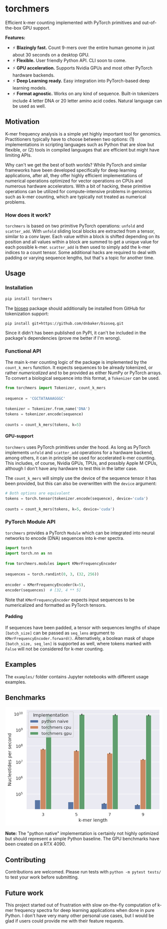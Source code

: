 torchmers
=========

Efficient k-mer counting implemented with PyTorch primitives and out-of-the-box GPU support.

**Features:**

* ⚡ **Blazingly fast.** Count 9-mers over the entire human genome in just about 30 seconds on a desktop GPU.
* ⚡ **Flexible.** User friendly Python API. CLI soon to come.
* ⚡ **GPU acceleration.** Supports Nvidia GPUs and most other PyTorch hardware backends.
* ⚡ **Deep Learning ready.** Easy integration into PyTorch-based deep learning models.
* ⚡ **Format agnostic.** Works on any kind of sequence. Built-in tokenizers include 4 letter DNA or 20 letter amino acid codes. Natural language can be used as well.


Motivation
----------

K-mer frequency analysis is a simple yet highly important tool for genomics. Practitioners typically have to choose between two options: (1) implementations in scripting languages such as Python that are slow but flexible, or (2) tools in compiled languages that are efficient but might have limiting APIs.

Why can't we get the best of both worlds? While PyTorch and similar frameworks have been developed specifically for deep learning applications, after all, they offer highly efficient implementations of numerical operations optimized for vector operations on CPUs and numerous hardware accelerators. With a bit of hacking, these primitive operations can be utilized for compute-intensive problems in genomics such as k-mer counting, which are typically not treated as numerical problems.

### How does it work?

`torchmers` is based on two primitive PyTorch operations: `unfold` and `scatter_add`. With `unfold` sliding local blocks are extracted from a tensor, similar to a conv layer. Each value within a block is shifted depending on its position and all values within a block are summed to get a unique value for each possible k-mer. `scatter_add` is then used to simply add the k-mer indices to a count tensor. Some additional hacks are required to deal with padding or varying sequence lengths, but that's a topic for another time.

Usage
-----

### Installation

```bash
pip install torchmers
```

The [bioseq](https://github.com/dnbaker/bioseq.git) package should additionally be installed from GitHub for tokenization support:

```bash
pip install git+https://github.com/dnbaker/bioseq.git
```

Since it didn't has been published on PyPI, it can't be included in the package's dependencies (prove me better if I'm wrong).

### Functional API

The main k-mer counting logic of the package is implemented by the `count_k_mers` function. It expects sequences to be already tokenized, or rather _numericalized_ and to be provided as either NumPy or PyTorch arrays. To convert a biological sequence into this format, a `Tokenizer` can be used.

```python
from torchmers import Tokenizer, count_k_mers

sequence = 'CGCTATAAAAGGGC'

tokenizer = Tokenizer.from_name('DNA')
tokens = tokenizer.encode(sequence)

counts = count_k_mers(tokens, k=5)
```

#### GPU-support

`torchmers` uses PyTorch primitives under the hood. As long as PyTorch implements `unfold` and `scatter_add` operations for a hardware backend, among others, it can in principle be used for accelerated k-mer counting. This includes, of course, Nvidia GPUs, TPUs, and possibly Apple M CPUs, although I don't have any hardware to test this in the latter case.

The `count_k_mers` will simply use the device of the sequence tensor it has been provided, but this can also be overwritten with the `device` argument:

```python
# Both options are equivalent
tokens = torch.tensor(tokenizer.encode(sequence), device='cuda')

counts = count_k_mers(tokens, k=5, device='cuda')
```

### PyTorch Module API

`torchmers` provides a PyTorch `Module` which can be integrated into neural networks to encode (DNA) sequences into k-mer spectra.

```python
import torch
import torch.nn as nn

from torchmers.modules import KMerFrequencyEncoder

sequences = torch.randint(0, 3, (32, 256))

encoder = KMerFrequencyEncoder(k=5),
encoder(sequences)  # [32, 4 ** 5]
```

Note that `KMerFrequencyEncoder` expects input sequences to be numericalized and formatted as PyTorch tensors.

#### Padding

If sequences have been padded, a tensor with sequences lengths of shape `[batch_size]` can be passed as `seq_lens` argument to `KMerFrequencyEncoder.forward()`. Alternatively, a boolean mask of shape `[batch_size, seq_len]` is supported  as well, where tokens marked with `False` will not be considered for k-mer counting.

Examples
--------

The `examples/` folder contains Jupyter notebooks with different usage examples.

Benchmarks
----------

![torchmers performance benchmark](./figures/benchmark.png)

**Note:** The "python native" implementation is certainly not highly optimized but should represent a simple Python baseline. The GPU benchmarks have been created on a RTX 4090.

Contributing
------------

Contributions are welcomed. Please run tests with `python -m pytest tests/` to test your work before submitting.

Future work
-----------

This project started out of frustration with slow on-the-fly computation of k-mer frequency spectra for deep learning applications when done in pure Python. I don't have very many other personal use cases, but I would be glad if users could provide me with their feature requests.
